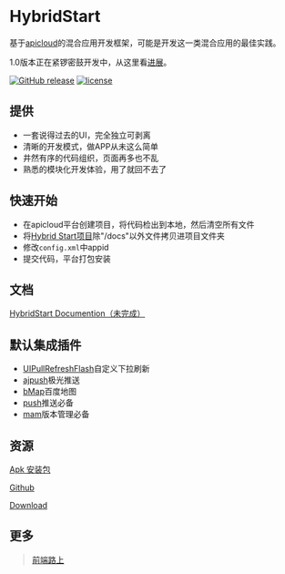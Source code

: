 <br />

# HybridStart

基于[apicloud](http://www.apicloud.com/)的混合应用开发框架，可能是开发这一类混合应用的最佳实践。

1.0版本正在紧锣密鼓开发中，从这里看[进展](https://github.com/tower1229/HybridStart/projects)。

[![GitHub release](https://img.shields.io/github/release/tower1229/HybridStart.svg)]() [![license](https://img.shields.io/github/license/tower1229/HybridStart.svg)]()

## 提供
- 一套说得过去的UI，完全独立可剥离
- 清晰的开发模式，做APP从未这么简单
- 井然有序的代码组织，页面再多也不乱
- 熟悉的模块化开发体验，用了就回不去了

## 快速开始 
- 在apicloud平台创建项目，将代码检出到本地，然后清空所有文件
- 将[Hybrid Start项目](https://github.com/tower1229/HybridStart.git)除"/docs"以外文件拷贝进项目文件夹
- 修改`config.xml`中appid
- 提交代码，平台打包安装

## 文档 
[HybridStart Documention（未完成）](http://refined-x.com/HybridStart/docs/)

## 默认集成插件
- [UIPullRefreshFlash](http://docs.apicloud.com/Client-API/UI-Layout/UIPullRefreshFlash)自定义下拉刷新
- [ajpush](http://docs.apicloud.com/Client-API/Open-SDK/ajpush)极光推送
- [bMap](http://docs.apicloud.com/Client-API/Open-SDK/bMap)百度地图
- [push](http://docs.apicloud.com/Client-API/Cloud-Service/push)推送必备
- [mam](http://docs.apicloud.com/Client-API/Cloud-Service/mam)版本管理必备

## 资源
[Apk 安装包](http://downloadpkg.apicloud.com/app/download?path=http://7xm7pq.com1.z0.glb.clouddn.com/02048e6a98fed5d4045c3803dd68b73e_d)

[Github](https://github.com/tower1229/HybridStart)

[Download](https://github.com/tower1229/HybridStart/archive/master.zip)

## 更多
> [前端路上](http://refined-x.com)

<br /><br />
